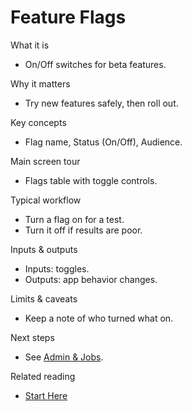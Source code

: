 # Feature Flags

What it is
- On/Off switches for beta features.

Why it matters
- Try new features safely, then roll out.

Key concepts
- Flag name, Status (On/Off), Audience.

Main screen tour
- Flags table with toggle controls.

Typical workflow
- Turn a flag on for a test.
- Turn it off if results are poor.

Inputs & outputs
- Inputs: toggles.
- Outputs: app behavior changes.

Limits & caveats
- Keep a note of who turned what on.

Next steps
- See [Admin & Jobs](./admin-jobs.md).

Related reading
- [Start Here](../START_HERE.md)

